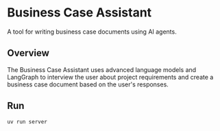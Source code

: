 # Business Case Assistant

A tool for writing business case documents using AI agents.

## Overview

The Business Case Assistant uses advanced language models and LangGraph to interview the user about project requirements and create a business case document based on the user's responses.

## Run

```shell
uv run server
```

